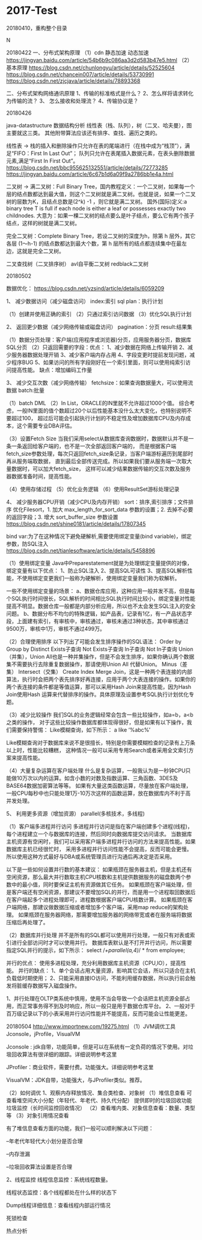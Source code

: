 ﻿# 2017-Test

20180410，重构整个目录




N

20180422
一、分布式架构原理
（1）cdn 静态加速 动态加速
https://jingyan.baidu.com/article/54b6b9c086aa3d2d583b47e5.html
（2）基本原理
https://blog.csdn.net/chunlongyu/article/details/52525604
https://blog.csdn.net/chancein007/article/details/53730991
https://blog.csdn.net/zjcjava/article/details/78893368

二、分布式架构网络通讯原理
1、传输的标准格式是什么？ 
2、怎么样将请求转化为传输的流？ 
3、 怎么接收和处理流？ 
4、传输协议是？




20180426

java-datastructure  数据结构分析
线性表（栈、队列），树（二叉、哈夫曼），图主要就这三类。
其他附带算法应该还有排序、查找、遍历之类的。

线性表 ->
栈的插入和删除操作只允许在表的尾端进行（在栈中成为“栈顶”），满足“FIFO：First In Last Out”；
队列只允许在表尾插入数据元素，在表头删除数据元素,满足“First In First Out”。
https://blog.csdn.net/bbc955625132551/article/details/72773285
https://jingyan.baidu.com/article/6c67b1d6a09f9a2786bb1e4a.html


二叉树 ->
满二叉树：Full Binary Tree，国内教程定义：一个二叉树，如果每一个层的结点数都达到最大值，则这个二叉树就是满二叉树。也就是说，如果一个二叉树的层数为K，且结点总数是(2^k) -1 ，则它就是满二叉树。
国外(国际)定义:a binary tree T is full if each node is either a leaf or possesses exactly two childnodes.
大意为：如果一棵二叉树的结点要么是叶子结点，要么它有两个孩子结点，这样的树就是满二叉树。

完全二叉树：Complete Binary Tree，若设二叉树的深度为h，除第 h 层外，其它各层 (1～h-1) 的结点数都达到最大个数，第 h 层所有的结点都连续集中在最左边，这就是完全二叉树。

 二叉查找树（二叉排序树）
 avl自平衡二叉树
 redblack二叉树
 
 
20180502

数据优化：
https://blog.csdn.net/yzsind/article/details/6059209

1、  减少数据访问（减少磁盘访问）
index:索引
sql plan：执行计划

（1）创建并使用正确的索引
（2）只通过索引访问数据
（3）优化SQL执行计划

2、  返回更少数据（减少网络传输或磁盘访问）
pagination：分页
result:结果集

（1）数据分页处理：客户端(应用程序或浏览器)分页，应用服务器分页，数据库SQL分页
（2）只返回需要的字段：优点：
1、减少数据在网络上传输开销
2、减少服务器数据处理开销
3、减少客户端内存占用
4、字段变更时提前发现问题，减少程序BUG
5、如果访问的所有字段刚好在一个索引里面，则可以使用纯索引访问提高性能。
缺点：增加编码工作量


3、  减少交互次数（减少网络传输）
fetchsize：如果查询数据量大，可以使用流数据
batch:批量

（1）batch DML
（2）In List，ORACLE的IN里就不允许超过1000个值。
综合考虑，一般IN里面的值个数超过20个以后性能基本没什么太大变化，也特别说明不要超过100，
超过后可能会引起执行计划的不稳定性及增加数据库CPU及内存成本，这个需要专业DBA评估。

（3）设置Fetch Size
当我们采用select从数据库查询数据时，数据默认并不是一条一条返回给客户端的，也不是一次全部返回客户端的，
而是根据客户端fetch_size参数处理，每次只返回fetch_size条记录，当客户端游标遍历到尾部时再从服务端取数据，
直到最后全部传送完成。所以如果我们要从服务端一次取大量数据时，可以加大fetch_size，
这样可以减少结果数据传输的交互次数及服务器数据准备时间，提高性能。

（4）使用存储过程
（5）优化业务逻辑
（6）使用ResultSet游标处理记录

4、  减少服务器CPU开销（减少CPU及内存开销）
sort：排序,索引排序；文件排序
优化Filesort，1. 加大 max_length_for_sort_data 参数的设置；2. 去掉不必要的返回字段；3. 增大 sort_buffer_size 参数设置
https://blog.csdn.net/shine0181/article/details/17807345

bind var:为了在这种情况下避免硬解析,需要使用绑定变量(bind variable)，绑定参数，防SQL注入
https://blog.csdn.net/tianlesoftware/article/details/5458896

（1）使用绑定变量
Java中Preparestatement就是为处理绑定变量提供的对像，绑定变量有以下优点：
1、防止SQL注入
2、提高SQL可读性
3、提高SQL解析性能，不使用绑定变更我们一般称为硬解析，使用绑定变量我们称为软解析。

一些不使用绑定变量的场景：
a、数据仓库应用，这种应用一般并发不高，但是每个SQL执行时间很长，SQL解析的时间相比SQL执行时间比较小，绑定变量对性能提高不明显。数据仓库一般都是内部分析应用，所以也不太会发生SQL注入的安全问题。
b、数据分布不均匀的特殊逻辑，如产品表，记录有1亿，有一产品状态字段，上面建有索引，有审核中，审核通过，审核未通过3种状态，其中审核通过9500万，审核中1万，审核不通过499万。

（2）合理使用排序
以下列出了可能会发生排序操作的SQL语法：
Order by
Group by
Distinct
Exists子查询
Not Exists子查询
In子查询
Not In子查询
Union（并集），Union All也是一种并集操作，但是不会发生排序，如果你确认两个数据集不需要执行去除重复数据操作，那请使用Union All 代替Union。
Minus（差集）
Intersect（交集）
Create Index
Merge Join，这是一种两个表连接的内部算法，执行时会把两个表先排序好再连接，应用于两个大表连接的操作。如果你的两个表连接的条件都是等值运算，那可以采用Hash Join来提高性能，因为Hash Join使用Hash 运算来代替排序的操作。具体原理及设置参考SQL执行计划优化专题。

（3）减少比较操作
我们SQL的业务逻辑经常会包含一些比较操作，如a=b，a<b之类的操作，
对于这些比较操作数据库都体现得很好，但是如果有以下操作，我们需要保持警惕：
Like模糊查询，如下所示：
a like ‘%abc%’
 
Like模糊查询对于数据库来说不是很擅长，特别是你需要模糊检查的记录有上万条以上时，性能比较糟糕，
这种情况一般可以采用专用Search或者采用全文索引方案来提高性能。

（4）大量复杂运算在客户端处理
什么是复杂运算，一般我认为是一秒钟CPU只能做10万次以内的运算。如含小数的对数及指数运算、三角函数、3DES及BASE64数据加密算法等等。
如果有大量这类函数运算，尽量放在客户端处理，一般CPU每秒中也只能处理1万-10万次这样的函数运算，放在数据库内不利于高并发处理。

5、  利用更多资源（增加资源）
parallel(多核技术，多线程)

（1）客户端多进程并行访问
多进程并行访问是指在客户端创建多个进程(线程)，每个进程建立一个与数据库的连接，然后同时向数据库提交访问请求。
当数据库主机资源有空闲时，我们可以采用客户端多进程并行访问的方法来提高性能。如果数据库主机已经很忙时，
采用多进程并行访问性能不会提高，反而可能会更慢。所以使用这种方式最好与DBA或系统管理员进行沟通后再决定是否采用。

以下是一些如何设置并行数的基本建议：
如果瓶颈在服务器主机，但是主机还有空闲资源，那么最大并行数取主机CPU核数和主机提供数据服务的磁盘数两个参数中的最小值，同时要保证主机有资源做其它任务。
如果瓶颈在客户端处理，但是客户端还有空闲资源，那建议不要增加SQL的并行，而是用一个进程取回数据后在客户端起多个进程处理即可，进程数根据客户端CPU核数计算。
如果瓶颈在客户端网络，那建议做数据压缩或者增加多个客户端，采用map reduce的架构处理。
如果瓶颈在服务器网络，那需要增加服务器的网络带宽或者在服务端将数据压缩后再处理了。

（2）数据库并行处理
并不是所有的SQL都可以使用并行处理，一般只有对表或索引进行全部访问时才可以使用并行。
数据库表默认是不打开并行访问，所以需要指定SQL并行的提示，如下所示：
select /*+parallel(a,4)*/ * from employee;

并行的优点：
使用多进程处理，充分利用数据库主机资源（CPU,IO），提高性能。
并行的缺点：
1、单个会话占用大量资源，影响其它会话，所以只适合在主机负载低时期使用；
2、只能采用直接IO访问，不能利用缓存数据，所以执行前会触发将脏缓存数据写入磁盘操作。

1、并行处理在OLTP类系统中慎用，使用不当会导致一个会话把主机资源全部占用，而正常事务得不到及时响应，所以一般只是用于数据仓库平台。
2、一般对于百万级记录以下的小表采用并行访问性能并不能提高，反而可能会让性能更差。




20180504
http://www.importnew.com/19275.html
（1）JVM调优工具
Jconsole，jProfile，VisualVM

Jconsole : jdk自带，功能简单，但是可以在系统有一定负荷的情况下使用。对垃圾回收算法有很详细的跟踪。详细说明参考这里

JProfiler：商业软件，需要付费。功能强大。详细说明参考这里

VisualVM：JDK自带，功能强大，与JProfiler类似。推荐。

（2）如何调优
1、观察内存释放情况、集合类检查、对象树
（1）堆信息查看
可查看堆空间大小分配（年轻代、年老代、持久代分配）
提供即时的垃圾回收功能
垃圾监控（长时间监控回收情况）
（2）查看堆内类、对象信息查看：数量、类型等
（3）对象引用情况查看 

有了堆信息查看方面的功能，我们一般可以顺利解决以下问题：

–年老代年轻代大小划分是否合理

–内存泄漏

–垃圾回收算法设置是否合理

2、线程监控
线程信息监控：系统线程数量。

线程状态监控：各个线程都处在什么样的状态下

Dump线程详细信息：查看线程内部运行情况

死锁检查 

热点分析




